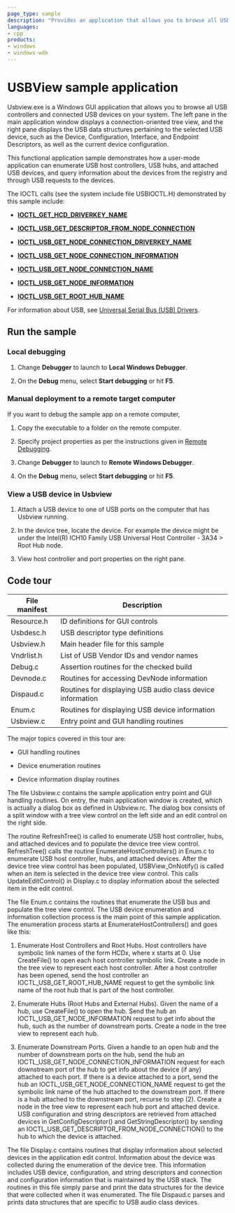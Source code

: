 ```yaml
---
page_type: sample
description: "Provides an application that allows you to browse all USB controllers and connected USB devices on your system."
languages:
- cpp
products:
- windows
- windows-wdk
---
```


# USBView sample application

Usbview.exe is a Windows GUI application that allows you to browse all USB controllers and connected USB devices on your system. The left pane in the main application window displays a connection-oriented tree view, and the right pane displays the USB data structures pertaining to the selected USB device, such as the Device, Configuration, Interface, and Endpoint Descriptors, as well as the current device configuration.

This functional application sample demonstrates how a user-mode application can enumerate USB host controllers, USB hubs, and attached USB devices, and query information about the devices from the registry and through USB requests to the devices.

The IOCTL calls (see the system include file USBIOCTL.H) demonstrated by this sample include:

- [**IOCTL\_GET\_HCD\_DRIVERKEY\_NAME**](https://docs.microsoft.com/windows/win32/api/usbuser/ni-usbuser-ioctl_get_hcd_driverkey_name)

- [**IOCTL\_USB\_GET\_DESCRIPTOR\_FROM\_NODE\_CONNECTION**](https://docs.microsoft.com/windows-hardware/drivers/ddi/content/usbioctl/ni-usbioctl-ioctl_usb_get_descriptor_from_node_connection)

- [**IOCTL\_USB\_GET\_NODE\_CONNECTION\_DRIVERKEY\_NAME**](https://docs.microsoft.com/windows-hardware/drivers/ddi/content/usbioctl/ni-usbioctl-ioctl_usb_get_node_connection_driverkey_name)

- [**IOCTL\_USB\_GET\_NODE\_CONNECTION\_INFORMATION**](https://docs.microsoft.com/windows-hardware/drivers/ddi/content/usbioctl/ni-usbioctl-ioctl_usb_get_node_connection_information)

- [**IOCTL\_USB\_GET\_NODE\_CONNECTION\_NAME**](https://docs.microsoft.com/windows-hardware/drivers/ddi/content/usbioctl/ni-usbioctl-ioctl_usb_get_node_connection_name)

- [**IOCTL\_USB\_GET\_NODE\_INFORMATION**](https://docs.microsoft.com/windows-hardware/drivers/ddi/content/usbioctl/ni-usbioctl-ioctl_usb_get_node_information)

- [**IOCTL\_USB\_GET\_ROOT\_HUB\_NAME**](https://docs.microsoft.com/windows/win32/api/usbuser/ni-usbuser-ioctl_usb_get_root_hub_name)

For information about USB, see [Universal Serial Bus (USB) Drivers](https://docs.microsoft.com/windows-hardware/drivers/usbcon/).

## Run the sample

### Local debugging

1. Change **Debugger** to launch to **Local Windows Debugger**.

1. On the **Debug** menu, select **Start debugging** or hit **F5**.

### Manual deployment to a remote target computer

If you want to debug the sample app on a remote computer,

1. Copy the executable to a folder on the remote computer.

1. Specify project properties as per the instructions given in [Remote Debugging](https://docs.microsoft.com/visualstudio/debugger/remote-debugging?view=vs-2015).

1. Change **Debugger** to launch to **Remote Windows Debugger**.

1. On the **Debug** menu, select **Start debugging** or hit **F5**.

### View a USB device in Usbview

1. Attach a USB device to one of USB ports on the computer that has Usbview running.

1. In the device tree, locate the device. For example the device might be under the Intel(R) ICH10 Family USB Universal Host Controller - 3A34 \> Root Hub node.

1. View host controller and port properties on the right pane.

## Code tour

| File manifest | Description |
| --- | --- |
| Resource.h | ID definitions for GUI controls |
| Usbdesc.h | USB descriptor type definitions |
| Usbview.h | Main header file for this sample |
| Vndrlist.h | List of USB Vendor IDs and vendor names |
| Debug.c | Assertion routines for the checked build |
| Devnode.c | Routines for accessing DevNode information |
| Dispaud.c | Routines for displaying USB audio class device information |
| Enum.c | Routines for displaying USB device information |
| Usbview.c | Entry point and GUI handling routines |

The major topics covered in this tour are:

- GUI handling routines

- Device enumeration routines

- Device information display routines

The file Usbview.c contains the sample application entry point and GUI handling routines. On entry, the main application window is created, which is actually a dialog box as defined in Usbview.rc. The dialog box consists of a split window with a tree view control on the left side and an edit control on the right side.

The routine RefreshTree() is called to enumerate USB host controller, hubs, and attached devices and to populate the device tree view control. RefreshTree() calls the routine EnumerateHostControllers() in Enum.c to enumerate USB host controller, hubs, and attached devices. After the device tree view control has been populated, USBView\_OnNotify() is called when an item is selected in the device tree view control. This calls UpdateEditControl() in Display.c to display information about the selected item in the edit control.

The file Enum.c contains the routines that enumerate the USB bus and populate the tree view control. The USB device enumeration and information collection process is the main point of this sample application. The enumeration process starts at EnumerateHostControllers() and goes like this:

1. Enumerate Host Controllers and Root Hubs. Host controllers have symbolic link names of the form HCDx, where x starts at 0. Use CreateFile() to open each host controller symbolic link. Create a node in the tree view to represent each host controller. After a host controller has been opened, send the host controller an IOCTL\_USB\_GET\_ROOT\_HUB\_NAME request to get the symbolic link name of the root hub that is part of the host controller.

1. Enumerate Hubs (Root Hubs and External Hubs). Given the name of a hub, use CreateFile() to open the hub. Send the hub an IOCTL\_USB\_GET\_NODE\_INFORMATION request to get info about the hub, such as the number of downstream ports. Create a node in the tree view to represent each hub.

1. Enumerate Downstream Ports. Given a handle to an open hub and the number of downstream ports on the hub, send the hub an IOCTL\_USB\_GET\_NODE\_CONNECTION\_INFORMATION request for each downstream port of the hub to get info about the device (if any) attached to each port. If there is a device attached to a port, send the hub an IOCTL\_USB\_GET\_NODE\_CONNECTION\_NAME request to get the symbolic link name of the hub attached to the downstream port. If there is a hub attached to the downstream port, recurse to step (2). Create a node in the tree view to represent each hub port and attached device. USB configuration and string descriptors are retrieved from attached devices in GetConfigDescriptor() and GetStringDescriptor() by sending an IOCTL\_USB\_GET\_DESCRIPTOR\_FROM\_NODE\_CONNECTION() to the hub to which the device is attached.

The file Display.c contains routines that display information about selected devices in the application edit control. Information about the device was collected during the enumeration of the device tree. This information includes USB device, configuration, and string descriptors and connection and configuration information that is maintained by the USB stack. The routines in this file simply parse and print the data structures for the device that were collected when it was enumerated. The file Dispaud.c parses and prints data structures that are specific to USB audio class devices.
